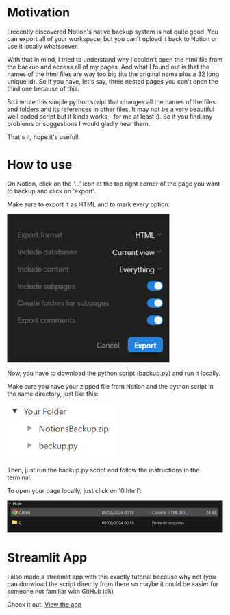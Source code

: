 # Motivation
I recently discovered Notion's native backup system is not quite good. You can export all of your workspace, but you can't upload it back to Notion or use it locally whatsoever.

With that in mind, I tried to understand why I couldn't open the html file from the backup and access all of my pages. And what I found out is that the names of the html files are way too big (its the original name plus a 32 long unique id). So if you have, let's say, three nested pages you can't open the third one because of this.

So i wrote this simple python script that changes all the names of the files and folders and its references in other files. It may not be a very beautiful well coded script but it kinda works - for me at least :). So if you find any problems or suggestions I would gladly hear them.

That's it, hope it's useful!

# How to use
On Notion, click on the '...' icon at the top right corner of the page you want to backup and click on 'export'.

Make sure to export it as HTML and to mark every option:

![Notion Export](./images/image.png)

Now, you have to download the python script (backup.py) and run it locally.

Make sure you have your zipped file from Notion and the python script in the same directory, just like this:

![Notion Export](./images/image2.png)

Then, just run the backup.py script and follow the instructions in the terminal.

To open your page locally, just click on '0.html':

![Notion Export](./images/image3.png)

# Streamlit App
I also made a streamlit app with this exactly tutorial because why not (you can donwload the script directly from there so maybe it could be easier for someone not familiar with GitHub idk)

Check it out: [View the app](https://notion-backup.streamlit.app/)